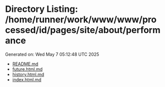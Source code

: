 # Directory Listing: /home/runner/work/www/www/processed/id/pages/site/about/performance
Generated on: Wed May  7 05:12:48 UTC 2025

- [README.md](README.md)
- [future.html.md](future.html.md)
- [history.html.md](history.html.md)
- [index.html.md](index.html.md)
